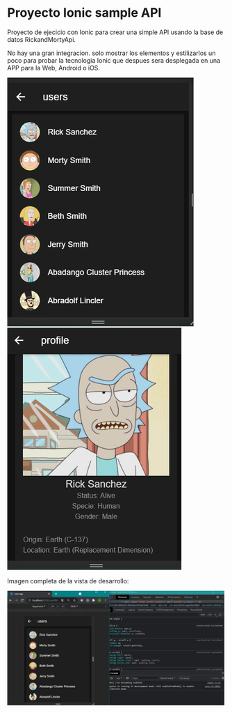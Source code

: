  # Proyecto Ionic sample API

 Proyecto de ejecicio con Ionic para crear una simple API usando la base de datos RickandMortyApi.

No hay una gran integracion. solo mostrar los elementos y estilizarlos un poco para probar la tecnologia Ionic que despues sera desplegada en una APP para la Web, Android o iOS.

<img src="IonicApi (2).png" > <img src="IonicApi (3).png">


Imagen completa de la vista de desarrollo:

<img src="IonicApi (1).png" width="500px">
